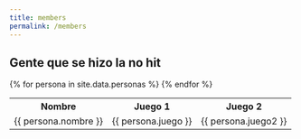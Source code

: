 ```yaml
---
title: members
permalink: /members
---
```


## Gente que se hizo la no hit

<table>
  <tr>
    <th>Nombre</th>
    <th>Juego 1</th>
    <th>Juego 2</th>
  </tr>
  {% for persona in site.data.personas %}
    <tr>
    <td> {{ persona.nombre }} </td> 
    <td>{{ persona.juego }}</td>
    <td>{{ persona.juego2 }} </td>
    </tr>
  {% endfor %}
